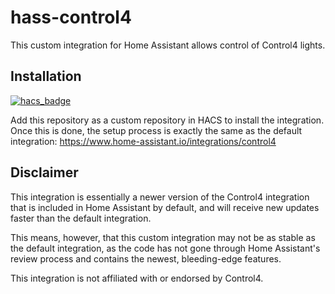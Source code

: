 # hass-control4

This custom integration for Home Assistant allows control of Control4 lights.

## Installation

[![hacs_badge](https://img.shields.io/badge/HACS-Custom-41BDF5.svg)](https://github.com/hacs/integration)

Add this repository as a custom repository in HACS to install the integration. Once this is done, the setup process is exactly the same as the default integration: https://www.home-assistant.io/integrations/control4

## Disclaimer

This integration is essentially a newer version of the Control4 integration that is included in Home Assistant by default, and will receive new updates faster than the default integration.

This means, however, that this custom integration may not be as stable as the default integration, as the code has not gone through Home Assistant's review process and contains the newest, bleeding-edge features.

This integration is not affiliated with or endorsed by Control4.
